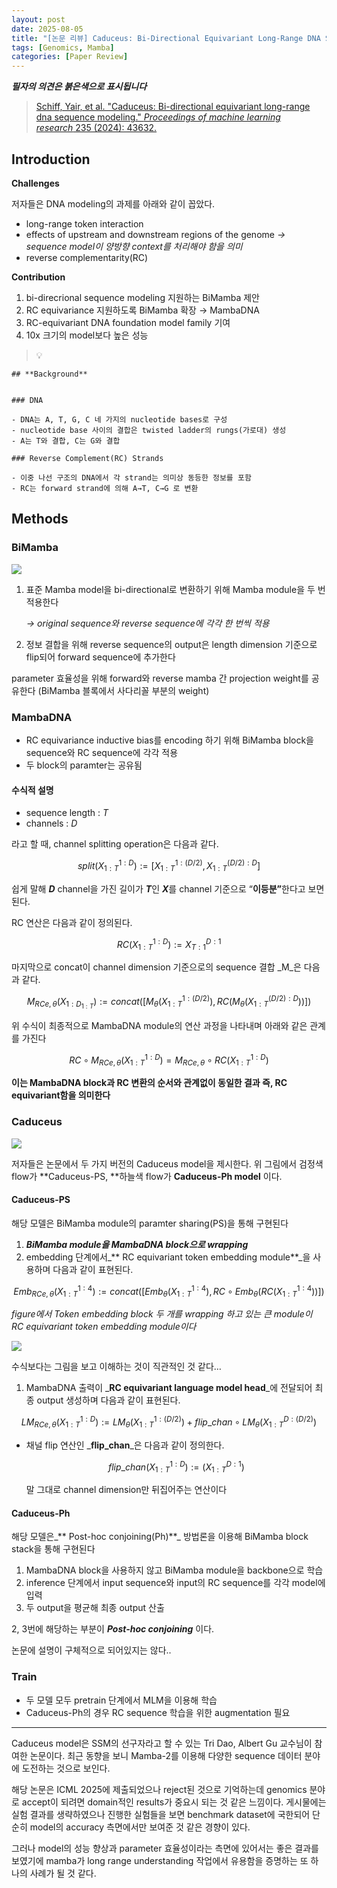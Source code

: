 ```yaml
---
layout: post
date: 2025-08-05
title: "[논문 리뷰] Caduceus: Bi-Directional Equivariant Long-Range DNA Sequence Modeling"
tags: [Genomics, Mamba]
categories: [Paper Review]
---
```


<span class="notion-red">_**필자의 의견은 붉은색으로 표시됩니다**_</span>


> [Schiff, Yair, et al. "Caduceus: Bi-directional equivariant long-range dna sequence modeling." ](https://pmc.ncbi.nlm.nih.gov/articles/PMC12189541/)[_Proceedings of machine learning research_](https://pmc.ncbi.nlm.nih.gov/articles/PMC12189541/)[ 235 (2024): 43632.](https://pmc.ncbi.nlm.nih.gov/articles/PMC12189541/)



## Introduction


**Challenges**


저자들은 DNA modeling의 과제를 아래와 같이 꼽았다.

- long-range token interaction
- effects of upstream and downstream regions of the genome 
_→ sequence model이 양방향 context를 처리해야 함을 의미_
- reverse complementarity(RC)

**Contribution**

1. bi-direcrional sequence modeling 지원하는 BiMamba 제안
1. RC equivariance 지원하도록 BiMamba 확장 → MambaDNA
1. RC-equivariant DNA foundation model family 기여
1. 10x 크기의 model보다 높은 성능

> 💡 


	## **Background**


	### DNA

	- DNA는 A, T, G, C 네 가지의 nucleotide bases로 구성
	- nucleotide base 사이의 결합은 twisted ladder의 rungs(가로대) 생성
	- A는 T와 결합, C는 G와 결합

	### Reverse Complement(RC) Strands

	- 이중 나선 구조의 DNA에서 각 strand는 의미상 동등한 정보를 포함
	- RC는 forward strand에 의해 A→T, C→G 로 변환


## Methods



### BiMamba


![](https://prod-files-secure.s3.us-west-2.amazonaws.com/542b861c-36a8-4051-84e5-8804b6728dba/2c247d59-7815-4980-99f0-8f0d21f445a7/image.png?X-Amz-Algorithm=AWS4-HMAC-SHA256&X-Amz-Content-Sha256=UNSIGNED-PAYLOAD&X-Amz-Credential=ASIAZI2LB466ZR53G3BW%2F20251010%2Fus-west-2%2Fs3%2Faws4_request&X-Amz-Date=20251010T080110Z&X-Amz-Expires=3600&X-Amz-Security-Token=IQoJb3JpZ2luX2VjEE8aCXVzLXdlc3QtMiJHMEUCIDVjWCu0PjchG9DtzVSvTnsiGGsdIVVHrNXCN8X4bH10AiEA8tYiw1t2oumeDBIfKLmi9APTfaBhHSVzP0FEuOZi9McqiAQI6P%2F%2F%2F%2F%2F%2F%2F%2F%2F%2FARAAGgw2Mzc0MjMxODM4MDUiDHpQg%2FgPtHiE9U4tcCrcA%2FlenU43Q0yKZhzvvDLn5Tbi%2BZVWEviByp1sHIJO1fTCaBk9SnaVnB5b0bQEueGNFSsyiqoy%2FqTHf9XWisenPa5KTTndbhZCkIua0i3kFq0%2FFX%2FNZzrinBKdj0qu1rkdCZynzWMCyn%2FIyVup7thjsA%2Flg2c26p3NReIlIXMD5PO84u4%2B1vWg5E70sjXrCmtYk6%2FSikp5NDnllsdinKYDuYJeCFYOpa5Clagt8Y45u3IgqT72J1nEEJVaGE2guRP7FvXiXqckwA9pqccvbPxtv1st26eb3P7lr0yU1GQou%2BAzDApMyCvoMssw19DQXWADXpctN1nqIGYvok%2BtWiRv2MhmmT6rYZEJIyFUkLEd6vXzO31VFxN3a3EsutZLoDvyMggxc3eTIKqA3z%2BHjtrFgSRRJo2YsLeGAD4yManecRDzT6eSZAV9H8Gn1EEKSccS6bIaHT1qXOZfvjaQLxFBJtuNIhY08pFBdONWR5cFG2BNuRPRrWjSpv1H8bZn6XxkCz7%2FqwVmCRjEttgHBJOoLYYhff%2FHHPdvRBj96zZwSQbdWhxpx5XFcwrVcF8v%2BhRHbsA27HzXTV4eN0EyAiIt7nnPDgHsLJH%2F0IVa%2BplPk%2FI3GglyAuod%2FGq22hqNMOPZoscGOqUBoLctGH2YTmoXL1SaycNMdJ4lX1tPqZpiNMyAeeHRr2vi9ZX%2Fx81f1n5FySzmtXvp8q98bspPUcUQzu5QRdtyclhpPA1j1xD3WrepIwhKfmEQSfMxNNArCIR8Q81KrcaUwgP20S99bXPUKwpg1mD1u3i4MI4yvs4BbIcmXdDS3O1Z7L2nJChCUokVWQK2nFyLz5JzWx6%2FRHU5kOaAiqIkDZFm2USu&X-Amz-Signature=ca415eaeafae5397b4bcd795900aaaab6f1b095aef7be173fc8399c4ad769635&X-Amz-SignedHeaders=host&x-amz-checksum-mode=ENABLED&x-id=GetObject)

1. 표준 Mamba model을 bi-directional로 변환하기 위해 Mamba module을 두 번 적용한다

	_→ original sequence와 reverse sequence에 각각 한 번씩 적용_

1. 정보 결합을 위해 reverse sequence의 output은 length dimension 기준으로 flip되어 forward sequence에 추가한다

parameter 효율성을 위해 forward와 reverse mamba 간 projection weight를 공유한다 (BiMamba 블록에서 사다리꼴 부분의 weight)



### MambaDNA

- RC equivariance inductive bias를 encoding 하기 위해 BiMamba block을 sequence와 RC sequence에 각각 적용
- 두 block의 paramter는 공유됨


#### 수식적 설명

- sequence length : _T_
- channels : _D_

라고 할 때,  channel splitting operation은 다음과 같다.


$$
split(X^{1:D}_{1:T}):=[X^{1:(D/2)}_{1:T},X^{(D/2):D}_{1:T}]
$$


<span class="notion-red">쉽게 말해 </span><span class="notion-red">_**D**_</span><span class="notion-red"> channel을 가진 길이가 </span><span class="notion-red">_**T**_</span><span class="notion-red">인 </span><span class="notion-red">_**X**_</span><span class="notion-red">를 channel 기준으로 “</span><span class="notion-red">**이등분”**</span><span class="notion-red">한다고 보면 된다.</span>


RC 연산은 다음과 같이 정의된다.


$$
RC(X^{1:D}_{1:T}):=X^{D:1}_{T:1}
$$


마지막으로 concat이 channel dimension 기준으로의 sequence 결합 _M_은 다음과 같다.


$$
M_{RCe,\theta}(X_{1:D_{1:T}}):=concat([M_{\theta}(X^{1:(D/2)}_{1:T}),RC(M_{\theta}(X^{(D/2):D}_{1:T}))])
$$


위 수식이 최종적으로 MambaDNA module의 연산 과정을 나타내며 아래와 같은 관계를 가진다


$$
RC\circ M_{RCe,\theta}(X^{1:D}_{1:T}) = M_{RCe,\theta} \circ RC(X^{1:D}_{1:T})
$$


**이는 MambaDNA block과 RC 변환의 순서와 관계없이 동일한 결과 즉, RC equivariant함을 의미한다**



### Caduceus


![](https://prod-files-secure.s3.us-west-2.amazonaws.com/542b861c-36a8-4051-84e5-8804b6728dba/f94a60d7-8145-473b-aef9-7c68d3ec604a/image.png?X-Amz-Algorithm=AWS4-HMAC-SHA256&X-Amz-Content-Sha256=UNSIGNED-PAYLOAD&X-Amz-Credential=ASIAZI2LB466ZR53G3BW%2F20251010%2Fus-west-2%2Fs3%2Faws4_request&X-Amz-Date=20251010T080110Z&X-Amz-Expires=3600&X-Amz-Security-Token=IQoJb3JpZ2luX2VjEE8aCXVzLXdlc3QtMiJHMEUCIDVjWCu0PjchG9DtzVSvTnsiGGsdIVVHrNXCN8X4bH10AiEA8tYiw1t2oumeDBIfKLmi9APTfaBhHSVzP0FEuOZi9McqiAQI6P%2F%2F%2F%2F%2F%2F%2F%2F%2F%2FARAAGgw2Mzc0MjMxODM4MDUiDHpQg%2FgPtHiE9U4tcCrcA%2FlenU43Q0yKZhzvvDLn5Tbi%2BZVWEviByp1sHIJO1fTCaBk9SnaVnB5b0bQEueGNFSsyiqoy%2FqTHf9XWisenPa5KTTndbhZCkIua0i3kFq0%2FFX%2FNZzrinBKdj0qu1rkdCZynzWMCyn%2FIyVup7thjsA%2Flg2c26p3NReIlIXMD5PO84u4%2B1vWg5E70sjXrCmtYk6%2FSikp5NDnllsdinKYDuYJeCFYOpa5Clagt8Y45u3IgqT72J1nEEJVaGE2guRP7FvXiXqckwA9pqccvbPxtv1st26eb3P7lr0yU1GQou%2BAzDApMyCvoMssw19DQXWADXpctN1nqIGYvok%2BtWiRv2MhmmT6rYZEJIyFUkLEd6vXzO31VFxN3a3EsutZLoDvyMggxc3eTIKqA3z%2BHjtrFgSRRJo2YsLeGAD4yManecRDzT6eSZAV9H8Gn1EEKSccS6bIaHT1qXOZfvjaQLxFBJtuNIhY08pFBdONWR5cFG2BNuRPRrWjSpv1H8bZn6XxkCz7%2FqwVmCRjEttgHBJOoLYYhff%2FHHPdvRBj96zZwSQbdWhxpx5XFcwrVcF8v%2BhRHbsA27HzXTV4eN0EyAiIt7nnPDgHsLJH%2F0IVa%2BplPk%2FI3GglyAuod%2FGq22hqNMOPZoscGOqUBoLctGH2YTmoXL1SaycNMdJ4lX1tPqZpiNMyAeeHRr2vi9ZX%2Fx81f1n5FySzmtXvp8q98bspPUcUQzu5QRdtyclhpPA1j1xD3WrepIwhKfmEQSfMxNNArCIR8Q81KrcaUwgP20S99bXPUKwpg1mD1u3i4MI4yvs4BbIcmXdDS3O1Z7L2nJChCUokVWQK2nFyLz5JzWx6%2FRHU5kOaAiqIkDZFm2USu&X-Amz-Signature=da8495f2f6023fa48e1953f9db05896aa7143ed36933107796325b534eaa4352&X-Amz-SignedHeaders=host&x-amz-checksum-mode=ENABLED&x-id=GetObject)


저자들은 논문에서 두 가지 버전의 Caduceus model을 제시한다. 위 그림에서 검정색 flow가 **Caduceus-PS, **하늘색 flow가 **Caduceus-Ph model** 이다.



#### Caduceus-PS


해당 모델은 BiMamba module의 paramter sharing(PS)을 통해 구현된다

1. _**BiMamba module을 MambaDNA block으로 wrapping**_
1. embedding 단계에서_** RC equivariant token embedding module**_을 사용하며 다음과 같이 표현된다.

$$
Emb_{RCe,\theta}(X^{1:4}_{1:T}):=concat([Emb_{\theta}(X^{1:4}_{1:T}),RC \circ Emb_{\theta}(RC(X^{1:4}_{1:T}))])
$$


_figure에서 Token embedding block 두 개를 wrapping 하고 있는 큰 module이 RC equivariant token embedding module이다_


![](https://prod-files-secure.s3.us-west-2.amazonaws.com/542b861c-36a8-4051-84e5-8804b6728dba/b175e4da-71eb-4e91-8c23-a06dabe673c9/image.png?X-Amz-Algorithm=AWS4-HMAC-SHA256&X-Amz-Content-Sha256=UNSIGNED-PAYLOAD&X-Amz-Credential=ASIAZI2LB466ZR53G3BW%2F20251010%2Fus-west-2%2Fs3%2Faws4_request&X-Amz-Date=20251010T080110Z&X-Amz-Expires=3600&X-Amz-Security-Token=IQoJb3JpZ2luX2VjEE8aCXVzLXdlc3QtMiJHMEUCIDVjWCu0PjchG9DtzVSvTnsiGGsdIVVHrNXCN8X4bH10AiEA8tYiw1t2oumeDBIfKLmi9APTfaBhHSVzP0FEuOZi9McqiAQI6P%2F%2F%2F%2F%2F%2F%2F%2F%2F%2FARAAGgw2Mzc0MjMxODM4MDUiDHpQg%2FgPtHiE9U4tcCrcA%2FlenU43Q0yKZhzvvDLn5Tbi%2BZVWEviByp1sHIJO1fTCaBk9SnaVnB5b0bQEueGNFSsyiqoy%2FqTHf9XWisenPa5KTTndbhZCkIua0i3kFq0%2FFX%2FNZzrinBKdj0qu1rkdCZynzWMCyn%2FIyVup7thjsA%2Flg2c26p3NReIlIXMD5PO84u4%2B1vWg5E70sjXrCmtYk6%2FSikp5NDnllsdinKYDuYJeCFYOpa5Clagt8Y45u3IgqT72J1nEEJVaGE2guRP7FvXiXqckwA9pqccvbPxtv1st26eb3P7lr0yU1GQou%2BAzDApMyCvoMssw19DQXWADXpctN1nqIGYvok%2BtWiRv2MhmmT6rYZEJIyFUkLEd6vXzO31VFxN3a3EsutZLoDvyMggxc3eTIKqA3z%2BHjtrFgSRRJo2YsLeGAD4yManecRDzT6eSZAV9H8Gn1EEKSccS6bIaHT1qXOZfvjaQLxFBJtuNIhY08pFBdONWR5cFG2BNuRPRrWjSpv1H8bZn6XxkCz7%2FqwVmCRjEttgHBJOoLYYhff%2FHHPdvRBj96zZwSQbdWhxpx5XFcwrVcF8v%2BhRHbsA27HzXTV4eN0EyAiIt7nnPDgHsLJH%2F0IVa%2BplPk%2FI3GglyAuod%2FGq22hqNMOPZoscGOqUBoLctGH2YTmoXL1SaycNMdJ4lX1tPqZpiNMyAeeHRr2vi9ZX%2Fx81f1n5FySzmtXvp8q98bspPUcUQzu5QRdtyclhpPA1j1xD3WrepIwhKfmEQSfMxNNArCIR8Q81KrcaUwgP20S99bXPUKwpg1mD1u3i4MI4yvs4BbIcmXdDS3O1Z7L2nJChCUokVWQK2nFyLz5JzWx6%2FRHU5kOaAiqIkDZFm2USu&X-Amz-Signature=5d69c734e5128027553b643c65a532d786082d8e5f6d3ba722190b59f4e2acf1&X-Amz-SignedHeaders=host&x-amz-checksum-mode=ENABLED&x-id=GetObject)


<span class="notion-red">수식보다는 그림을 보고 이해하는 것이 직관적인 것 같다…</span>

1. MambaDNA 출력이 _**RC equivariant language model head**_에 전달되어 최종 output 생성하며 다음과 같이 표현된다.

$$
LM_{RCe,\theta}(X^{1:D}_{1:T}):= LM_{\theta}(X^{1:(D/2)}_{1:T})+flip\_chan\circ LM_{\theta}(X^{D:(D/2)}_{1:T})
$$

- 채널 flip 연산인 _**flip\_chan**_은 다음과 같이 정의한다.

	$$
	flip\_chan(X^{1:D}_{1:T}):=(X^{D:1}_{1:T})
	$$


	말 그대로 channel dimension만 뒤집어주는 연산이다



#### Caduceus-Ph


해당 모델은_** Post-hoc conjoining(Ph)**_ 방법론을 이용해 BiMamba block stack을 통해 구현된다

1. MambaDNA block을 사용하지 않고 BiMamba module을 backbone으로 학습
1. inference 단계에서 input sequence와 input의 RC sequence를 각각 model에 입력
1. 두 output을 평균해 최종 output 산출

2, 3번에 해당하는 부분이 _**Post-hoc conjoining**_ 이다.


<span class="notion-red">논문에 설명이 구체적으로 되어있지는 않다..</span>



### Train

- 두 모델 모두 pretrain 단계에서 MLM을 이용해 학습
- Caduceus-Ph의 경우 RC sequence 학습을 위한 augmentation 필요

---


<span class="notion-red">Caduceus model은 SSM의 선구자라고 할 수 있는 Tri Dao, Albert Gu 교수님이 참여한 논문이다. 최근 동향을 보니 Mamba-2를 이용해 다양한 sequence 데이터 분야에 도전하는 것으로 보인다.</span>


<span class="notion-red">해당 논문은 ICML 2025에 제출되었으나 reject된 것으로 기억하는데 genomics 분야로 accept이 되려면 domain적인 results가 중요시 되는 것 같은 느낌이다. 게시물에는 실험 결과를 생략하였으나 진행한 실험들을 보면 benchmark dataset에 국한되어 단순히 model의 accuracy 측면에서만 보여준 것 같은 경향이 있다.</span>


<span class="notion-red">그러나 model의 성능 향상과 parameter 효율성이라는 측면에 있어서는 좋은 결과를 보였기에 mamba가 long range understanding 작업에서 유용함을 증명하는 또 하나의 사례가 될 것 같다.</span>

